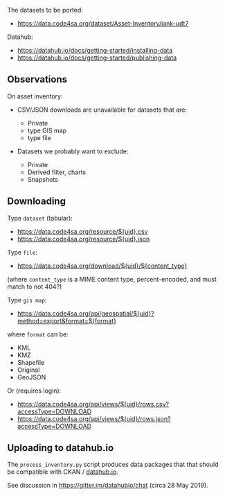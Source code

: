 The datasets to be ported:

* <https://data.code4sa.org/dataset/Asset-Inventory/iank-udt7>

Datahub:

* <https://datahub.io/docs/getting-started/installing-data>
* <https://datahub.io/docs/getting-started/publishing-data>


## Observations

On asset inventory:

* CSV/JSON downloads are unavailable for datasets that are:
  * Private
  * type GIS map
  * type file

* Datasets we probably want to exclude:
  * Private
  * Derived filter, charts
  * Snapshots


## Downloading

Type `dataset` (tabular):

* https://data.code4sa.org/resource/${uid}.csv
* https://data.code4sa.org/resource/${uid}.json

Type `file`:

* https://data.code4sa.org/download/${uid}/${content_type}

(where `content_type` is a MIME content type, percent-encoded,
and must match to not 404?)

Type `gis map`:

* https://data.code4sa.org/api/geospatial/${uid}?method=export&format=${format}

where `format` can be:

* KML
* KMZ
* Shapefile
* Original
* GeoJSON

Or (requires login):

* https://data.code4sa.org/api/views/${uid}/rows.csv?accessType=DOWNLOAD
* https://data.code4sa.org/api/views/${uid}/rows.json?accessType=DOWNLOAD


## Uploading to datahub.io

The `process_inventory.py` script produces data packages that that
should be compatible with CKAN / [datahub.io](https://datahub.io/).

See discussion in https://gitter.im/datahubio/chat (circa 28 May 2019).
